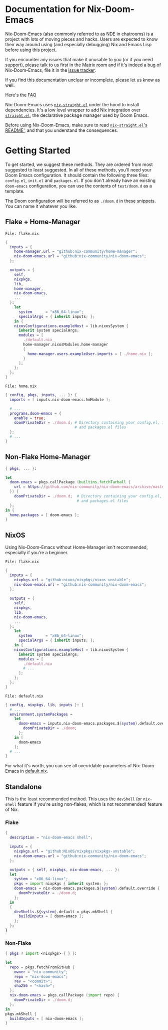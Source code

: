 # Documentation for Nix-Doom-Emacs

Nix-Doom-Emacs (also commonly referred to as NDE in chatrooms) is a project with lots of moving pieces and hacks. Users are expected to know their way around using (and especially debugging) Nix and Emacs Lisp before using this project.

If you encounter any issues that make it unusable to you (or if you need support), please talk to us first in the [Matrix room](https://matrix.to/#/#doom-emacs:nixos.org) and if it's indeed a bug of Nix-Doom-Emacs, file it in the [issue tracker](https://github.com/nix-community/nix-doom-emacs/issues).

If you find this documentation unclear or incomplete, please let us know as well.

Here's the [FAQ](./faq.md)

Nix-Doom-Emacs uses [`nix-straight.el`](https://github.com/nix-community/nix-straight.el) under the hood to install dependencies. It's a low level wrapper to add Nix integration over [`straight.el`](https://github.com/radian-software/straight.el), the declarative package manager used by Doom Emacs. 

Before using Nix-Doom-Emacs, make sure to read [`nix-straight.el`'s README'](https://github.com/nix-community/nix-straight.el), and that you understand the consequences.

# Getting Started

To get started, we suggest these methods. They are ordered from most suggested to least suggested.
In all of these methods, you'll need your Doom Emacs configuration. It should contain the following three files: 
`config.el`, `init.el` and `packages.el`. If you don't already have an existing `doom-emacs` configuration, you can use the contents of `test/doom.d` as a template.

The Doom configuration will be referred to as `./doom.d` in these snippets. You can name it whatever you like.

## Flake + Home-Manager

`File: flake.nix`
```nix
{
  inputs = {
    home-manager.url = "github:nix-community/home-manager";
    nix-doom-emacs.url = "github:nix-community/nix-doom-emacs";
  };

  outputs = {
    self,
    nixpkgs,
    lib,
    home-manager,
    nix-doom-emacs,
    ...
  }:
    let
      system      = "x86_64-linux";
      specialArgs = { inherit inputs; };
    in {
    nixosConfigurations.exampleHost = lib.nixosSystem {
      inherit system specialArgs;
      modules = [
        ./default.nix
        home-manager.nixosModules.home-manager
        {
          home-manager.users.exampleUser.imports = [ ./home.nix ];
        }
      ];
    };
  };
}

```

`File: home.nix`
```nix
{ config, pkgs, inputs, ... }: {
  imports = [ inputs.nix-doom-emacs.hmModule ];

  # ...
  programs.doom-emacs = {
    enable = true;
    doomPrivateDir = ./doom.d; # Directory containing your config.el, init.el
                               # and packages.el files
  };
  # ...
}
```

## Non-Flake Home-Manager

```nix
{ pkgs, ... }:

let
  doom-emacs = pkgs.callPackage (builtins.fetchTarball {
    url = https://github.com/nix-community/nix-doom-emacs/archive/master.tar.gz;
  }) {
    doomPrivateDir = ./doom.d;  # Directory containing your config.el, init.el
                                # and packages.el files
  };
in {
  home.packages = [ doom-emacs ];
}
```


## NixOS

Using Nix-Doom-Emacs without Home-Manager isn't recommended, especially if you're a beginner.

`File: flake.nix`
```nix
{
  inputs = {
    nixpkgs.url = "github:nixos/nixpkgs/nixos-unstable";
    nix-doom-emacs.url = "github:nix-community/nix-doom-emacs";
  };
  
  outputs = {
    self,
    nixpkgs,
    lib,
    nix-doom-emacs,
    ...
  }:
    let
      system      = "x86_64-linux";
      specialArgs = { inherit inputs; };
    in {
    nixosConfigurations.exampleHost = lib.nixosSystem {
      inherit system specialArgs;
      modules = [
        ./default.nix
        # ...
      ];
    };
  };
}
```

`File: default.nix`
```nix
{ config, nixpkgs, lib, inputs }: {
  # ...
  environment.systemPackages = 
    let
      doom-emacs = inputs.nix-doom-emacs.packages.${system}.default.override {
        doomPrivateDir = ./doom;
      };
    in [
      doom-emacs
    ];
  # ...
}
```

For what it's worth, you can see all overridable parameters of Nix-Doom-Emacs in [default.nix](../default.nix).

## Standalone

This is the least recommended method. This uses the `devShell` (or `nix-shell` feature if you're using non-flakes, which is not recommended) feature of Nix.

### Flake

``` nix
{
  description = "nix-doom-emacs shell";

  inputs = {
    nixpkgs.url = "github:NixOS/nixpkgs/nixpkgs-unstable";
    nix-doom-emacs.url = "github:nix-community/nix-doom-emacs";
  };

  outputs = { self, nixpkgs, nix-doom-emacs, ... }:
  let
    system = "x86_64-linux";
    pkgs = import nixpkgs { inherit system; };
    doom-emacs = nix-doom-emacs.packages.${system}.default.override {
      doomPrivateDir = ./doom.d;
    };
  in
  {
    devShells.${system}.default = pkgs.mkShell {
      buildInputs = [ doom-emacs ];
    };
  };
}
```

### Non-Flake
``` nix
{ pkgs ? import <nixpkgs> { } }:

let
  repo = pkgs.fetchFromGitHub {
    owner = "nix-community";
    repo = "nix-doom-emacs";
    rev = "<commit>";
    sha256 = "<hash>";
  };
  nix-doom-emacs = pkgs.callPackage (import repo) {
    doomPrivateDir = ./doom.d;
  };
in
pkgs.mkShell {
  buildInputs = [ nix-doom-emacs ];
}
```
